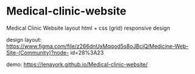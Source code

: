 # Medical-clinic-website
Medical Clinic Website layout
html + css (grid)
responsive design

design layout: https://www.figma.com/file/z266dnUxMqqod5s8oJBcjQ/Medicine-Web-Site-(Community)?node- id=28%3A23

demo: https://lenayork.github.io/Medical-clinic-website/
